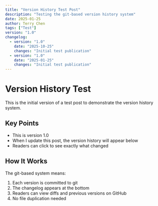 ```yaml
---
title: "Version History Test Post"
description: "Testing the git-based version history system"
date: 2025-01-25
author: Terry Chen
tags: ["Test"]
version: "1.0"
changelog:
  - version: "1.0"
    date: "2025-10-25"
    changes: "Initial test publication"
  - version: "1.0"
    date: "2025-01-25"
    changes: "Initial test publication"
---
```


# Version History Test

This is the initial version of a test post to demonstrate the version history system.

## Key Points

- This is version 1.0
- When I update this post, the version history will appear below
- Readers can click to see exactly what changed

## How It Works

The git-based system means:
1. Each version is committed to git
2. The changelog appears at the bottom
3. Readers can view diffs and previous versions on GitHub
4. No file duplication needed
